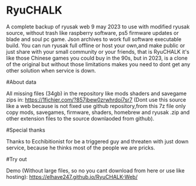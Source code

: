 # RyuCHALK

A complete backup of ryusak web 9 may 2023 to use with modified ryusak source, without trash like raspberry software, ps5 firmware updates or blade and soul pc game. Json archives to work full software executable build. You can run ryusak full offline or host your own,and make public or just share with your small community or your friends, that is RyuCHALK it's like those Chinese games you could buy in the 90s, but in 2023, is a clone of the original but without those limitations makes you need to dont get any other solution when service is down.

#About data

All missing files (34gb) in the repository like mods shaders and savegame zips in: https://1fichier.com/?857jbew0zrwhrdoi7sr7 (Dont use this source like a web because is not fixed use github repository,from this 7z file only copy mods, savegames, firmware, shaders, homebrew and ryusak .zip and other extension files to the source downlaoded from github).

#Special thanks

Thanks to Ecchibitionist for be a triggered guy and threaten with just down service, because he thinks most of the people we are pricks.

#Try out

Demo (Without large files, so no you cant download from here or use like hosting):
https://elhave247.github.io/RyuCHALK-Web/
